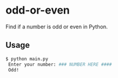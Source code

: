 # odd-or-even
Find if a number is odd or even in Python.

## Usage

```sh
$ python main.py
 Enter your number: ### NUMBER HERE ####
 Odd! 
```
